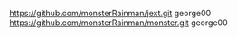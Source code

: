 https://github.com/monsterRainman/jext.git   george00
https://github.com/monsterRainman/monster.git george00